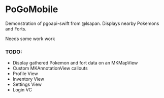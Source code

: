 # PoGoMobile

Demonstration of pgoapi-swift from @lsapan. Displays nearby Pokemons and Forts.

Needs some work work

### TODO:

* Display gathered Pokemon and fort data on an MKMapView
* Custom MKAnnotationView callouts
* Profile View
* Inventory View
* Settings View
* Login VC


